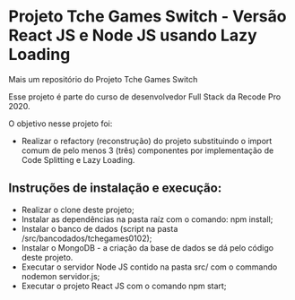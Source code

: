 # Projeto Tche Games Switch - Versão React JS e Node JS usando Lazy Loading

Mais um repositório do Projeto Tche Games Switch

Esse projeto é parte do curso de desenvolvedor Full Stack da Recode Pro 2020.

O objetivo nesse projeto foi:
* Realizar o refactory (reconstrução) do projeto substituindo o import comum de pelo menos 3 (três) componentes por implementação de Code Splitting e Lazy Loading.


## Instruções de instalação e execução:
* Realizar o clone deste projeto;
* Instalar as dependências na pasta raíz com o comando: npm install;
* Instalar o banco de dados (script na pasta /src/bancodados/tchegames0102);
* Instalar o MongoDB - a criação da base de dados se dá pelo código deste projeto.
* Executar o servidor Node JS contido na pasta src/ com o commando nodemon servidor.js;
* Executar o projeto React JS com o comando npm start;
